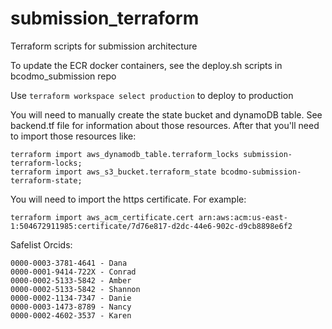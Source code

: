 # submission_terraform
Terraform scripts for submission architecture

To update the ECR docker containers, see the deploy.sh scripts in bcodmo_submission repo 

Use `terraform workspace select production` to deploy to production

You will need to manually create the state bucket and dynamoDB table. See backend.tf file for information about those resources. After that you'll need to import those resources like:

```
terraform import aws_dynamodb_table.terraform_locks submission-terraform-locks;
terraform import aws_s3_bucket.terraform_state bcodmo-submission-terraform-state;
```

You will need to import the https certificate. For example:

```
terraform import aws_acm_certificate.cert arn:aws:acm:us-east-1:504672911985:certificate/7d76e817-d2dc-44e6-902c-d9cb8898e6f2
```

Safelist Orcids:
```
0000-0003-3781-4641 - Dana
0000-0001-9414-722X - Conrad
0000-0002-5133-5842 - Amber
0000-0002-5133-5842 - Shannon
0000-0002-1134-7347 - Danie
0000-0003-1473-8789 - Nancy
0000-0002-4602-3537 - Karen

```
